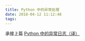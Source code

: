 ```yaml
---
title: Python 中的异常处理
date: 2018-04-12 11:12:48
tags:
---
```


承接上篇 [Python 中的异常日志（译）](/exceptional-logging-of-exceptions-in-python)


